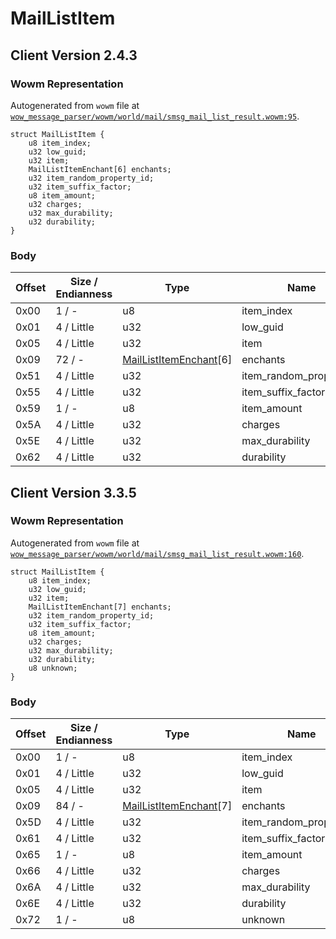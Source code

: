 # MailListItem

## Client Version 2.4.3

### Wowm Representation

Autogenerated from `wowm` file at [`wow_message_parser/wowm/world/mail/smsg_mail_list_result.wowm:95`](https://github.com/gtker/wow_messages/tree/main/wow_message_parser/wowm/world/mail/smsg_mail_list_result.wowm#L95).
```rust,ignore
struct MailListItem {
    u8 item_index;
    u32 low_guid;
    u32 item;
    MailListItemEnchant[6] enchants;
    u32 item_random_property_id;
    u32 item_suffix_factor;
    u8 item_amount;
    u32 charges;
    u32 max_durability;
    u32 durability;
}
```
### Body

| Offset | Size / Endianness | Type | Name | Description | Comment |
| ------ | ----------------- | ---- | ---- | ----------- | ------- |
| 0x00 | 1 / - | u8 | item_index |  |  |
| 0x01 | 4 / Little | u32 | low_guid |  |  |
| 0x05 | 4 / Little | u32 | item |  |  |
| 0x09 | 72 / - | [MailListItemEnchant](maillistitemenchant.md)[6] | enchants |  |  |
| 0x51 | 4 / Little | u32 | item_random_property_id |  |  |
| 0x55 | 4 / Little | u32 | item_suffix_factor |  |  |
| 0x59 | 1 / - | u8 | item_amount |  |  |
| 0x5A | 4 / Little | u32 | charges |  |  |
| 0x5E | 4 / Little | u32 | max_durability |  |  |
| 0x62 | 4 / Little | u32 | durability |  |  |

## Client Version 3.3.5

### Wowm Representation

Autogenerated from `wowm` file at [`wow_message_parser/wowm/world/mail/smsg_mail_list_result.wowm:160`](https://github.com/gtker/wow_messages/tree/main/wow_message_parser/wowm/world/mail/smsg_mail_list_result.wowm#L160).
```rust,ignore
struct MailListItem {
    u8 item_index;
    u32 low_guid;
    u32 item;
    MailListItemEnchant[7] enchants;
    u32 item_random_property_id;
    u32 item_suffix_factor;
    u8 item_amount;
    u32 charges;
    u32 max_durability;
    u32 durability;
    u8 unknown;
}
```
### Body

| Offset | Size / Endianness | Type | Name | Description | Comment |
| ------ | ----------------- | ---- | ---- | ----------- | ------- |
| 0x00 | 1 / - | u8 | item_index |  |  |
| 0x01 | 4 / Little | u32 | low_guid |  |  |
| 0x05 | 4 / Little | u32 | item |  |  |
| 0x09 | 84 / - | [MailListItemEnchant](maillistitemenchant.md)[7] | enchants |  |  |
| 0x5D | 4 / Little | u32 | item_random_property_id |  |  |
| 0x61 | 4 / Little | u32 | item_suffix_factor |  |  |
| 0x65 | 1 / - | u8 | item_amount |  |  |
| 0x66 | 4 / Little | u32 | charges |  |  |
| 0x6A | 4 / Little | u32 | max_durability |  |  |
| 0x6E | 4 / Little | u32 | durability |  |  |
| 0x72 | 1 / - | u8 | unknown |  |  |

